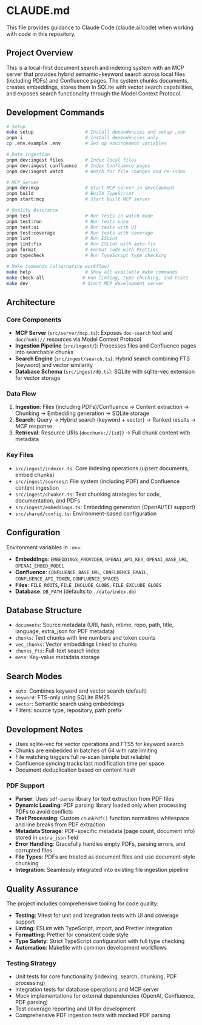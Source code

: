 # CLAUDE.md

This file provides guidance to Claude Code (claude.ai/code) when working with code in this repository.

## Project Overview

This is a local-first document search and indexing system with an MCP server that provides hybrid semantic+keyword search across local files (including PDFs) and Confluence pages. The system chunks documents, creates embeddings, stores them in SQLite with vector search capabilities, and exposes search functionality through the Model Context Protocol.

## Development Commands

```bash
# Setup
make setup                   # Install dependencies and setup .env
pnpm i                       # Install dependencies only
cp .env.example .env         # Set up environment variables

# Data ingestion
pnpm dev:ingest files        # Index local files
pnpm dev:ingest confluence   # Index Confluence pages
pnpm dev:ingest watch        # Watch for file changes and re-index

# MCP Server
pnpm dev:mcp                 # Start MCP server in development
pnpm build                   # Build TypeScript
pnpm start:mcp               # Start built MCP server

# Quality Assurance
pnpm test                    # Run tests in watch mode
pnpm test:run                # Run tests once
pnpm test:ui                 # Run tests with UI
pnpm test:coverage           # Run tests with coverage
pnpm lint                    # Run ESLint
pnpm lint:fix                # Run ESLint with auto-fix
pnpm format                  # Format code with Prettier
pnpm typecheck               # Run TypeScript type checking

# Make commands (alternative workflow)
make help                    # Show all available make commands
make check-all              # Run linting, type checking, and tests
make dev                    # Start MCP development server
```

## Architecture

### Core Components

- **MCP Server** (`src/server/mcp.ts`): Exposes `doc-search` tool and `docchunk://` resources via Model Context Protocol
- **Ingestion Pipeline** (`src/ingest/`): Processes files and Confluence pages into searchable chunks
- **Search Engine** (`src/ingest/search.ts`): Hybrid search combining FTS (keyword) and vector similarity
- **Database Schema** (`src/ingest/db.ts`): SQLite with sqlite-vec extension for vector storage

### Data Flow

1. **Ingestion**: Files (including PDFs)/Confluence → Content extraction → Chunking → Embedding generation → SQLite storage
2. **Search**: Query → Hybrid search (keyword + vector) → Ranked results → MCP response
3. **Retrieval**: Resource URIs (`docchunk://{id}`) → Full chunk content with metadata

### Key Files

- `src/ingest/indexer.ts`: Core indexing operations (upsert documents, embed chunks)
- `src/ingest/sources/`: File system (including PDF) and Confluence content ingestion
- `src/ingest/chunker.ts`: Text chunking strategies for code, documentation, and PDFs
- `src/ingest/embeddings.ts`: Embedding generation (OpenAI/TEI support)
- `src/shared/config.ts`: Environment-based configuration

## Configuration

Environment variables in `.env`:

- **Embeddings**: `EMBEDDINGS_PROVIDER`, `OPENAI_API_KEY`, `OPENAI_BASE_URL`, `OPENAI_EMBED_MODEL`
- **Confluence**: `CONFLUENCE_BASE_URL`, `CONFLUENCE_EMAIL`, `CONFLUENCE_API_TOKEN`, `CONFLUENCE_SPACES`
- **Files**: `FILE_ROOTS`, `FILE_INCLUDE_GLOBS`, `FILE_EXCLUDE_GLOBS`
- **Database**: `DB_PATH` (defaults to `./data/index.db`)

## Database Structure

- `documents`: Source metadata (URI, hash, mtime, repo, path, title, language, extra_json for PDF metadata)
- `chunks`: Text chunks with line numbers and token counts
- `vec_chunks`: Vector embeddings linked to chunks
- `chunks_fts`: Full-text search index
- `meta`: Key-value metadata storage

## Search Modes

- `auto`: Combines keyword and vector search (default)
- `keyword`: FTS-only using SQLite BM25
- `vector`: Semantic search using embeddings
- Filters: source type, repository, path prefix

## Development Notes

- Uses sqlite-vec for vector operations and FTS5 for keyword search
- Chunks are embedded in batches of 64 with rate limiting
- File watching triggers full re-scan (simple but reliable)
- Confluence syncing tracks last modification time per space
- Document deduplication based on content hash

### PDF Support

- **Parser**: Uses `pdf-parse` library for text extraction from PDF files
- **Dynamic Loading**: PDF parsing library loaded only when processing PDFs to avoid conflicts
- **Text Processing**: Custom `chunkPdf()` function normalizes whitespace and line breaks from PDF extraction
- **Metadata Storage**: PDF-specific metadata (page count, document info) stored in `extra_json` field
- **Error Handling**: Gracefully handles empty PDFs, parsing errors, and corrupted files
- **File Types**: PDFs are treated as document files and use document-style chunking
- **Integration**: Seamlessly integrated into existing file ingestion pipeline

## Quality Assurance

The project includes comprehensive tooling for code quality:

- **Testing**: Vitest for unit and integration tests with UI and coverage support
- **Linting**: ESLint with TypeScript, import, and Prettier integration
- **Formatting**: Prettier for consistent code style
- **Type Safety**: Strict TypeScript configuration with full type checking
- **Automation**: Makefile with common development workflows

### Testing Strategy

- Unit tests for core functionality (indexing, search, chunking, PDF processing)
- Integration tests for database operations and MCP server
- Mock implementations for external dependencies (OpenAI, Confluence, PDF parsing)
- Test coverage reporting and UI for development
- Comprehensive PDF ingestion tests with mocked PDF parsing
